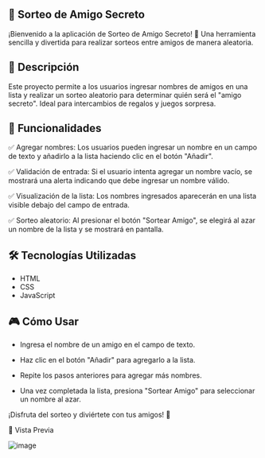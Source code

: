 ## 🎁 Sorteo de Amigo Secreto

¡Bienvenido a la aplicación de Sorteo de Amigo Secreto! 🎉 Una herramienta sencilla y divertida para realizar sorteos entre amigos de manera aleatoria.

## 📌 Descripción

Este proyecto permite a los usuarios ingresar nombres de amigos en una lista y realizar un sorteo aleatorio para determinar quién será el "amigo secreto". Ideal para intercambios de regalos y juegos sorpresa.

## 🚀 Funcionalidades

✅ Agregar nombres: Los usuarios pueden ingresar un nombre en un campo de texto y añadirlo a la lista haciendo clic en el botón "Añadir".

✅ Validación de entrada: Si el usuario intenta agregar un nombre vacío, se mostrará una alerta indicando que debe ingresar un nombre válido.

✅ Visualización de la lista: Los nombres ingresados aparecerán en una lista visible debajo del campo de entrada.

✅ Sorteo aleatorio: Al presionar el botón "Sortear Amigo", se elegirá al azar un nombre de la lista y se mostrará en pantalla.

## 🛠️ Tecnologías Utilizadas

- HTML
- CSS
- JavaScript

## 🎮 Cómo Usar

- Ingresa el nombre de un amigo en el campo de texto.

- Haz clic en el botón "Añadir" para agregarlo a la lista.

- Repite los pasos anteriores para agregar más nombres.

- Una vez completada la lista, presiona "Sortear Amigo" para seleccionar un nombre al azar.

¡Disfruta del sorteo y diviértete con tus amigos! 🎊

📸 Vista Previa

![image](https://github.com/user-attachments/assets/3ce1e0a3-8289-49c5-88fd-9db110757a42)
